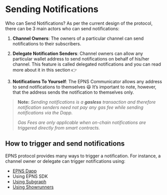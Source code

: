 # Sending Notifications

Who can Send Notifications?
As per the current design of the protocol, there can be 3 main actors who can send notifications:
1. **Channel Owners**: The owners of a particular channel can send notifications to their subscribers.

3. **Delegate Notification Senders**: Channel owners can allow any particular wallet address to send notifications on behalf of his/her channel. This feature is called delegated notifications and you can read more about it in this section 👉
4. **Notifications To Yourself**: The EPNS Communicator allows any address to send notifications to themselves 😃 It’s important to note, however, that the address sends the notification to themselves only.

> **Note:**
> *Sending notifications is a **gasless** transaction and therefore notification senders need not pay any gas fee while sending notifications via the Dapp.*
>
> *Gas Fees are only applicable when on-chain notifications are triggered directly from smart contracts.*


## How to trigger and send notifications

EPNS protocol provides many ways to trigger a notification. For instance, a channel owner or delegate can trigger notifications using:

* [EPNS Dapp](https://docs.epns.io/developers/developer-zone/sending-notifications/dapp-serverless-workflow)
* Using EPNS SDK
* [Using Subgraph](https://docs.epns.io/developers/developer-zone/sending-notifications/using-subgraph)
* [Using Showrunners](https://docs.epns.io/developers/developer-zone/sending-notifications/using-showrunners-scaffold-gasless)
